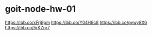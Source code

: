 # goit-node-hw-01
https://ibb.co/xFrj9pm
https://ibb.co/Y04H9c8
https://ibb.co/pywy8X6
https://ibb.co/5rKZnr7
